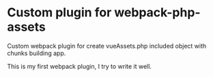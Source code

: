 # Custom plugin for webpack-php-assets

Custom webpack plugin for create vueAssets.php included object with chunks building app.

This is my first webpack plugin, I try to write it well.
